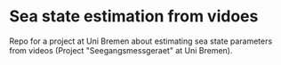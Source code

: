 # Sea state estimation from vidoes 
Repo for a project at Uni Bremen about estimating sea state parameters from videos (Project "Seegangsmessgeraet" at Uni Bremen).
